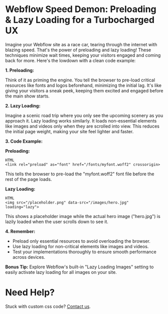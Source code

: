 # Webflow Speed Demon: Preloading & Lazy Loading for a Turbocharged UX

Imagine your Webflow site as a race car, tearing through the internet with blazing speed. That's the power of preloading and lazy loading! These techniques minimize wait times, keeping your visitors engaged and coming back for more. Here's the lowdown with a clean code example:

**1. Preloading:**

Think of it as priming the engine. You tell the browser to pre-load critical resources like fonts and logos beforehand, minimizing the initial lag. It's like giving your visitors a sneak peek, keeping them excited and engaged before the main show starts.

**2. Lazy Loading:**

Imagine a scenic road trip where you only see the upcoming scenery as you approach it. Lazy loading works similarly. It loads non-essential elements like images and videos only when they are scrolled into view. This reduces the initial page weight, making your site feel lighter and faster.

**3. Code Example:**

**Preloading:**

```
HTML
<link rel="preload" as="font" href="/fonts/myfont.woff2" crossorigin>

```

This tells the browser to pre-load the "myfont.woff2" font file before the rest of the page loads.

**Lazy Loading:**

```
HTML
<img src="/placeholder.png" data-src="/images/hero.jpg" loading="lazy">
```

This shows a placeholder image while the actual hero image ("hero.jpg") is lazily loaded when the user scrolls down to see it.

**4. Remember:**

  - Preload only essential resources to avoid overloading the browser.
  - Use lazy loading for non-critical elements like images and videos.
  - Test your implementations thoroughly to ensure smooth performance across devices.

**Bonus Tip:** Explore Webflow's built-in "Lazy Loading Images" setting to easily activate lazy loading for all images on your site.


# Need Help?
Stuck with custom css code? [Contact us](https://epyc.in/).
